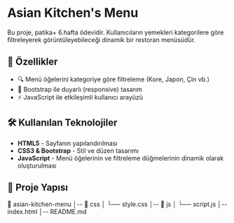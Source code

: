 # Asian Kitchen's Menu

Bu proje, patika+ 6.hafta ödevidir. Kullanıcıların yemekleri kategorilere göre filtreleyerek görüntüleyebileceği dinamik bir restoran menüsüdür.

## 📌 Özellikler
- 🔍 Menü öğelerini kategoriye göre filtreleme (Kore, Japon, Çin vb.)  
- 🎨 Bootstrap ile duyarlı (responsive) tasarım  
- ⚡ JavaScript ile etkileşimli kullanıcı arayüzü  

## 🛠️ Kullanılan Teknolojiler
- **HTML5** - Sayfanın yapılandırılması  
- **CSS3 & Bootstrap** - Stil ve düzen tasarımı  
- **JavaScript** - Menü öğelerinin ve filtreleme düğmelerinin dinamik olarak oluşturulması  

## 📂 Proje Yapısı

📁 asian-kitchen-menu
│-- 📁 css
│   └── style.css
│-- 📁 js
│   └── script.js
│-- index.html
│-- README.md
